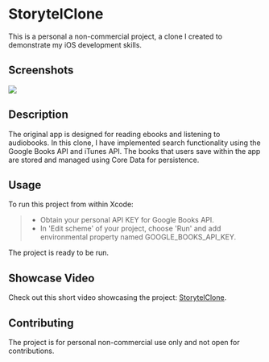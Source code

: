 # StorytelClone

This is a personal a non-commercial project, a clone I created to demonstrate my iOS development skills. 

## Screenshots

![](/assets/screenshots/screenshot1.png)

## Description

The original app is designed for reading ebooks and listening to audiobooks. In this clone, I have implemented search functionality using the Google Books API and iTunes API. The books that users save within the app are stored and managed using Core Data for persistence.

## Usage

To run this project from within Xcode:
> - Obtain your personal API KEY for Google Books API.
> - In 'Edit scheme' of your project, choose 'Run' and add environmental property named GOOGLE_BOOKS_API_KEY.

The project is ready to be run.

## Showcase Video

Check out this short video showcasing the project: [StorytelClone](https://www.linkedin.com/posts/kateryna-gumenna_iosdevelopment-iosdeveloper-ios-activity-7077618348179476481-NyAt?utm_source=share&utm_medium=member_desktop).

## Contributing

The project is for personal non-commercial use only and not open for contributions.

